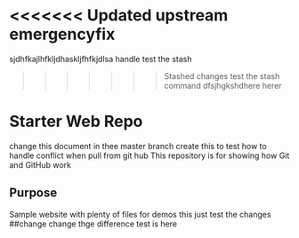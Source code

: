 <<<<<<< Updated upstream
emergencyfix
=======
sjdhfkajlhfkljdhaskljfhfkjdlsa handle
test the stash
>>>>>>> Stashed changes
test the stash command
dfsjhgkshdhere herer 
# Starter Web Repo
change this document in thee master branch
create this to test how to handle conflict when pull from git hub
This repository is for showing how Git and GitHub work

## Purpose

Sample website with plenty of files for demos
this just test the changes
##change change
thge difference test is here  